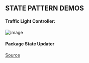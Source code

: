 ## STATE PATTERN DEMOS
#### Traffic Light Controller:
![image](https://github.com/JerryEsperanza/SE2_statePattern/assets/142370600/fc69e8bd-82f5-4bb6-b63a-6a85238b4f0b)

#### Package State Updater
[Source](https://www.baeldung.com/java-state-design-pattern)
